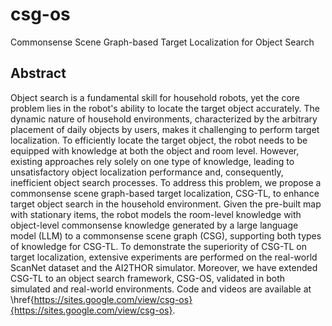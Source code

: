 # csg-os
Commonsense Scene Graph-based Target Localization for Object Search

## Abstract
Object search is a fundamental skill for household robots, yet the core problem lies in the robot's ability to locate the target object accurately. The dynamic nature of household environments, characterized by the arbitrary placement of daily objects by users, makes it challenging to perform target localization. To efficiently locate the target object, the robot needs to be equipped with knowledge at both the object and room level. However, existing approaches rely solely on one type of knowledge, leading to unsatisfactory object localization performance and, consequently, inefficient object search processes. To address this problem, we propose a commonsense scene graph-based target localization, CSG-TL, to enhance target object search in the household environment. Given the pre-built map with stationary items, the robot models the room-level knowledge with object-level commonsense knowledge generated by a large language model (LLM) to a commonsense scene graph (CSG), supporting both types of knowledge for CSG-TL. To demonstrate the superiority of CSG-TL on target localization, extensive experiments are performed on the real-world ScanNet dataset and the AI2THOR simulator. Moreover, we have extended CSG-TL to an object search framework, CSG-OS, validated in both simulated and real-world environments. Code and videos are available at \href{https://sites.google.com/view/csg-os}{https://sites.google.com/view/csg-os}.
